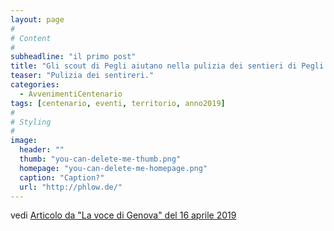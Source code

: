 ```yaml
---
layout: page
#
# Content
#
subheadline: "il primo post"
title: "Gli scout di Pegli aiutano nella pulizia dei sentieri di Pegli!"
teaser: "Pulizia dei sentireri."
categories:
  - AvvenimentiCentenario
tags: [centenario, eventi, territorio, anno2019]
#
# Styling
#
image:
  header: ""
  thumb: "you-can-delete-me-thumb.png"
  homepage: "you-can-delete-me-homepage.png"
  caption: "Caption?"
  url: "http://phlow.de/"
---
```


 


vedi [Articolo da "La voce di Genova" del 16 aprile 2019](http://www.lavocedigenova.it/2019/04/16/leggi-notizia/argomenti/cronaca-5/articolo/pegli-comitati-e-scout-ripuliscono-i-luoghi-del-cuore-di-nonne-e-nipoti.html)
